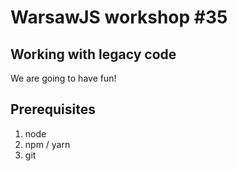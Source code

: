 # WarsawJS workshop #35
## Working with legacy code

We are going to have fun!

## Prerequisites

1. node
2. npm / yarn
3. git
